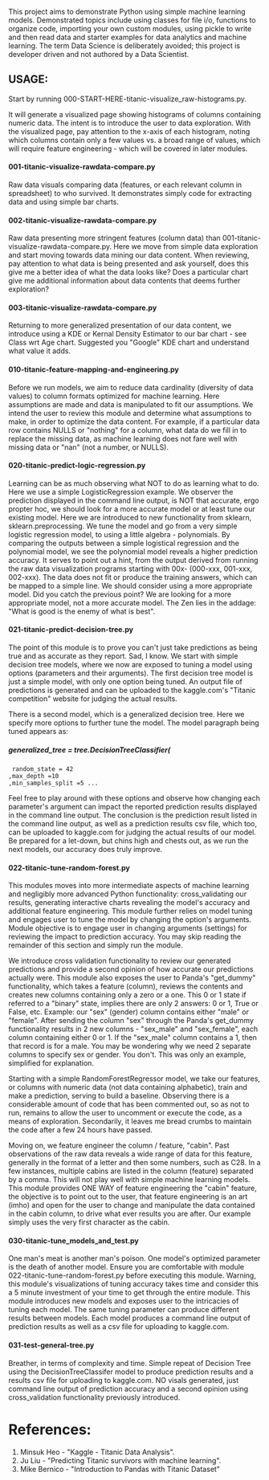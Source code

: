 This project aims to demonstrate Python using simple machine learning models. 
Demonstrated topics include using classes for file i/o, functions to organize code, 
importing your own custom modules, using pickle to write and then read data
and starter examples for data analytics and machine learning. The term Data Science
is deliberately avoided; this project is developer driven and not authored by a Data Scientist.

## USAGE:

Start by running 000-START-HERE-titanic-visualize_raw-histograms.py.

It will generate a visualized page showing histograms of columns containing numeric data.
The intent is to introduce the user to data exploration. With the visualized page,
pay attention to the x-axis of each histogram, noting which columns contain only a 
few values vs. a broad range of values, which will require feature engineering - which 
will be covered in later modules.

#### 001-titanic-visualize-rawdata-compare.py
Raw data visuals comparing data (features, or each relevant column in spreadsheet)
to who survived. It demonstrates simply code for extracting data
and using simple bar charts.

#### 002-titanic-visualize-rawdata-compare.py
Raw data presenting more stringent features (column data)
than 001-titanic-visualize-rawdata-compare.py. Here we 
move from simple data exploration and start moving towards 
data mining our data content. When reviewing, pay attention
to what data is being presented and ask yourself, 
does this give me a better idea of what the data looks like? 
Does a particular chart give me additional information 
about data contents that deems further exploration?

#### 003-titanic-visualize-rawdata-compare.py
Returning to more generalized presentation of our data content,
we introduce using a KDE or Kernal Density Estimator to our 
bar chart - see Class wrt Age chart. Suggested you 
"Google" KDE chart and understand what value it adds.

#### 010-titanic-feature-mapping-and-engineering.py
Before we run models, we aim to reduce data cardinality (diversity of data values)
to column formats optimized for machine learning. Here 
assumptions are made and data is manipulated to fit our 
assumptions. We intend the user to review this module and
determine what assumptions to make, in order to optimize
the data content. For example, if a particular data row
contains NULLS or "nothing" for a column, what data do 
we fill in to replace the missing data, as machine learning
does not fare well with missing data or "nan" (not a number,
or NULLS).

#### 020-titanic-predict-logic-regression.py
Learning can be as much observing what NOT to do as learning what to do. 
Here we use a simple LogisticRegression example. We observer the prediction displayed in the command line output, 
is NOT that accurate, ergo propter hoc, we should look for a more accurate model 
or at least tune our existing model. Here we are introduced to new functionality from sklearn,
sklearn.preprocessing. We tune the model and go from a very simple logistic regression model,
to using a little algebra - polynomials. By comparing the outputs between a simple logistical regression
and the polynomial model, we see the polynomial model reveals a higher prediction accuracy. 
It serves to point out a hint, from the output derived from running the raw data visualization programs
starting with 00x- (000-xxx, 001-xxx, 002-xxx). The data does not fit or produce the training answers,
which can be mapped to a simple line. We should consider using a more appropriate model. Did you catch 
the previous point? We are looking for a more appropriate model, not a more accurate model. The Zen lies
in the addage: "What is good is the enemy of what is best".

#### 021-titanic-predict-decision-tree.py
The point of this module is to prove you can't just take predictions as being true and 
as accurate as they report. Sad, I know. We start with simple decision tree models,
where we now are exposed to tuning a model using options (parameters and their arguments).
The first decision tree model is just a simple model, with only one option being tuned. 
An output file of predictions is generated and can be uploaded to the 
kaggle.com's "Titanic competition" website for judging the actual results. 

There is a second model, which is a generalized decision tree. Here we specify more options to further tune the model. The model paragraph being tuned appears as:
##### generalized_tree = tree.DecisionTreeClassifier(
     random_state = 42
    ,max_depth =10
    ,min_samples_split =5 ...
Feel free to play around with these options and observe how changing each parameter's argument
can impact the reported prediction results displayed in the command line output. The conclusion 
is the prediction result listed in the command line output, as well as a prediction results csv file, 
which too, can be uploaded to kaggle.com for judging the actual results of our model. Be prepared 
for a let-down, but chins high and chests out, as we run the next models, our accuracy does truly improve.

#### 022-titanic-tune-random-forest.py
This modules moves into more intermediate aspects of machine learning and negligibly more advanced
Python functionality: cross_validating our results, generating interactive charts revealing 
the model's accuracy and additional feature engineering. This module further relies on model tuning 
and engages user to tune the model by changing the option's arguments. Module objective is to engage user
in changing arguments (settings) for reviewing the impact to prediction accuracy. You may skip reading the 
remainder of this section and simply run the module.

We introduce cross validation functionality to review our generated predictions
and provide a second opinion of how accurate our predictions actually were. This module also exposes the user
to Panda's "get_dummy" functionality, which takes a feature (column), reviews the contents and creates 
new columns containing only a zero or a one. This 0 or 1 state if referred to a "binary" state, 
implies there are only 2 answers: 0 or 1, True or False, etc. Example: our "sex" (gender) column 
contains either "male" or "female". After sending the column "sex" through the Panda's get_dummy functionality
results in 2 new columns - "sex_male" and "sex_female", each column containing either 0 or 1. If the "sex_male"
column contains a 1, then that record is for a male. You may be wondering why we need 2 separate columns 
to specify sex or gender. You don't. This was only an example, simplified for explanation.

Starting with a simple RandomForestRegressor model, we take our features, or columns
with numeric data (not data containing alphabetic), train and make a prediction, serving to build a baseline.
Observing there is a considerable amount of code that has been commented out, so as not to run, remains to 
allow the user to uncomment or execute the code, as a means of exploration. Secondarily, it leaves me 
bread crumbs to maintain the code after a few 24 hours have passed.

Moving on, we feature engineer the column / feature, "cabin". Past observations of the raw data reveals a wide range
of data for this feature, generally in the format of a letter and then some numbers, such as C28. In a few instances,
multiple cabins are listed in the column (feature) separated by a comma. This will not play well with simple
machine learning models. This module provides ONE WAY of feature engineering the "cabin" feature, the
objective is to point out to the user, that feature engineering is an art (imho) and open for the user
to change and manipulate the data contained in the cabin column, to drive what ever results you are after. 
Our example simply uses the very first character as the cabin.

#### 030-titanic-tune_models_and_test.py
One man's meat is another man's poison. One model's optimized parameter is the death of another model. 
Ensure you are comfortable with module 022-titanic-tune-random-forest.py before executing this module.
Warning, this module's visualizations of tuning accuracy takes time and consider this a 5 minute investment of 
your time to get through the entire module. This module introduces new models and exposes user to the 
intricacies of tuning each model. The same tuning parameter can produce different results between models. 
Each model produces a command line output of prediction results as well as a csv file for uploading to kaggle.com.

#### 031-test-general-tree.py
Breather, in terms of complexity and time. Simple repeat of Decision Tree using the DecisionTreeClassifer model
to produce prediction results and a results csv file for uploading to kaggle.com. NO visals generated, just 
command line output of prediction accuracy and a second opinion using cross_validation functionality previously
introduced. 




# References:
1. Minsuk Heo - "Kaggle - Titanic Data Analysis".
2. Ju Liu - "Predicting Titanic survivors with machine learning".
3. Mike Bernico - "Introduction to Pandas with Titanic Dataset"
```
